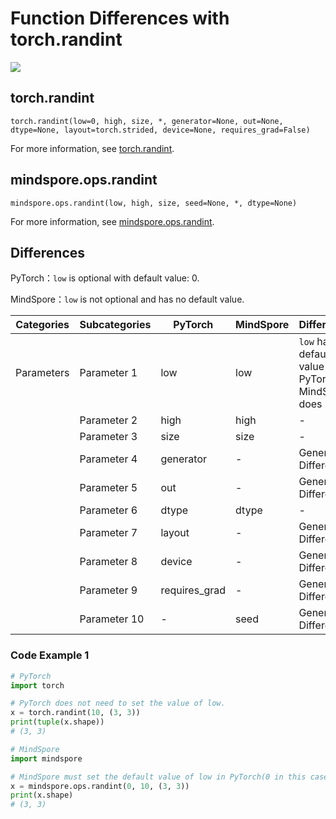 # Function Differences with torch.randint

<a href="https://gitee.com/mindspore/docs/blob/r2.0/docs/mindspore/source_en/note/api_mapping/pytorch_diff/randint.md" target="_blank"><img src="https://mindspore-website.obs.cn-north-4.myhuaweicloud.com/website-images/r2.0/resource/_static/logo_source.png"></a>

## torch.randint

```text
torch.randint(low=0, high, size, *, generator=None, out=None, dtype=None, layout=torch.strided, device=None, requires_grad=False)
```

For more information, see [torch.randint](https://pytorch.org/docs/1.8.1/generated/torch.randint.html#torch.randint).

## mindspore.ops.randint

```text
mindspore.ops.randint(low, high, size, seed=None, *, dtype=None)
```

For more information, see [mindspore.ops.randint](https://www.mindspore.cn/docs/en/r2.0/api_python/ops/mindspore.ops.randint.html#mindspore.ops.randint).

## Differences

PyTorch：`low` is optional with default value: 0.

MindSpore：`low` is not optional and has no default value.

| Categories | Subcategories | PyTorch       | MindSpore | Differences                                               |
|------------|---------------|---------------|-----------|-----------------------------------------------------------|
| Parameters | Parameter 1   | low           | low       | `low` has default value 0 in PyTorch, MindSpore does not. |
|            | Parameter 2   | high          | high      | -                                                         |
|            | Parameter 3   | size          | size      | -                                                         |
|            | Parameter 4   | generator     | -         | General Differences                                       |
|            | Parameter 5   | out           | -         | General Differences                                       |
|            | Parameter 6   | dtype         | dtype     | -                                                         |
|            | Parameter 7   | layout        | -         | General Differences                                       |
|            | Parameter 8   | device        | -         | General Differences                                       |
|            | Parameter 9   | requires_grad | -         | General Differences                                       |
|            | Parameter 10  | -             | seed      | General Differences                                       |

### Code Example 1

```python
# PyTorch
import torch

# PyTorch does not need to set the value of low.
x = torch.randint(10, (3, 3))
print(tuple(x.shape))
# (3, 3)

# MindSpore
import mindspore

# MindSpore must set the default value of low in PyTorch(0 in this case), as one of the inputs.
x = mindspore.ops.randint(0, 10, (3, 3))
print(x.shape)
# (3, 3)
```
